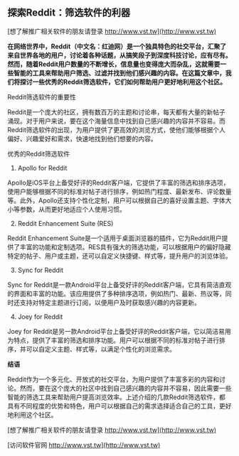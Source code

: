 ## **探索Reddit：筛选软件的利器**

[想了解推广相关软件的朋友请登录 http://www.vst.tw](http://www.vst.tw)

**在网络世界中，Reddit（中文名：红迪网）是一个独具特色的社交平台，汇聚了来自世界各地的用户，讨论着各种话题，从搞笑段子到深度科技讨论，应有尽有。然而，随着Reddit用户数量的不断增长，信息量也变得庞大而杂乱，这就需要一些智能的工具来帮助用户筛选、过滤并找到他们感兴趣的内容。在这篇文章中，我们将探讨一些优秀的Reddit筛选软件，它们如何帮助用户更好地利用这个社区。**

Reddit筛选软件的重要性

Reddit是一个庞大的社区，拥有数百万的主题和讨论串，每天都有大量的新帖子涌现。对于用户来说，要在这个海量信息中找到自己感兴趣的内容并不容易。而Reddit筛选软件的出现，为用户提供了更高效的浏览方式，使他们能够根据个人偏好、兴趣爱好和需求，快速地找到他们想要的内容。

优秀的Reddit筛选软件
1. Apollo for Reddit

Apollo是iOS平台上备受好评的Reddit客户端，它提供了丰富的筛选和排序选项，使用户能够根据不同的标准对帖子进行排序，例如热门程度、最新发布、评论数量等。此外，Apollo还支持个性化定制，用户可以根据自己的喜好设置主题、字体大小等参数，从而更好地适应个人使用习惯。

2. Reddit Enhancement Suite (RES)

Reddit Enhancement Suite是一个适用于桌面浏览器的插件，它为Reddit用户提供了丰富的功能和定制选项。RES具有强大的筛选功能，可以根据用户的偏好隐藏特定的帖子、用户或主题，还可以自定义快捷键、样式等，提升用户的浏览体验。

3. Sync for Reddit

Sync for Reddit是一款Android平台上备受好评的Reddit客户端，它具有简洁直观的界面和丰富的功能。该应用提供了多种排序选项，例如热门、最新、热议等，同时还支持对特定主题进行订阅，以便用户及时获取感兴趣的内容更新。

4. Joey for Reddit

Joey for Reddit是另一款Android平台上备受好评的Reddit客户端，它以简洁易用为特点，提供了丰富的筛选和排序功能。用户可以根据不同的标准对帖子进行排序，并可以自定义主题、样式等，以满足个性化的浏览需求。

**结语**

Reddit作为一个多元化、开放式的社交平台，为用户提供了丰富多彩的内容和讨论。然而，要在这个庞大的社区中找到自己感兴趣的内容并不容易，因此需要一些智能的筛选工具来帮助用户提高浏览效率。上述介绍的几款Reddit筛选软件，都具有不同程度的优势和特色，用户可以根据自己的需求选择适合自己的工具，更好地利用这个社区。

[想了解推广相关软件的朋友请登录 http://www.vst.tw](http://www.vst.tw)


[访问软件官网 http://www.vst.tw](http://www.vst.tw)
